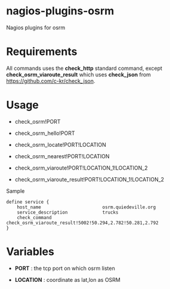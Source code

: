 nagios-plugins-osrm
===================

Nagios plugins for osrm

Requirements
============

All commands uses the **check_http** standard command, except
**check_osrm_viaroute_result** which uses **check_json** from
https://github.com/c-kr/check_json.


Usage
=====

* check_osrm!PORT

* check_osrm_hello!PORT

* check_osrm_locate!PORT!LOCATION

* check_osrm_nearest!PORT!LOCATION

* check_osrm_viaroute!PORT!LOCATION_1!LOCATION_2

* check_osrm_viaroute_result!PORT!LOCATION_1!LOCATION_2

Sample

    define service {
        host_name                       osrm.quiedeville.org
        service_description             trucks
        check_command                   check_osrm_viaroute_result!5002!50.294,2.782!50.281,2.792
    }

Variables
=========

* **PORT** : the tcp port on which osrm listen

* **LOCATION** : coordinate as lat,lon as OSRM 



